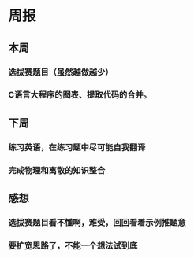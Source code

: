 # 周报
## 本周
### 选拔赛题目（虽然越做越少）
### C语言大程序的图表、提取代码的合并。
## 下周
### 练习英语，在练习题中尽可能自我翻译
### 完成物理和离散的知识整合
## 感想
### 选拔赛题目看不懂啊，难受，回回看着示例推题意
### 要扩宽思路了，不能一个想法试到底
